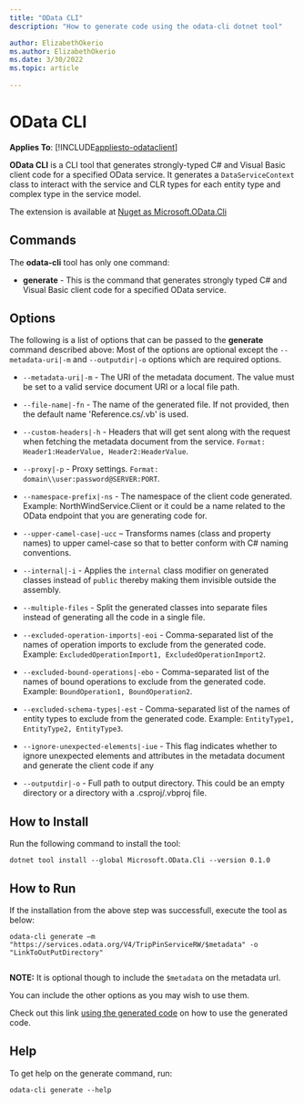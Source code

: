 ```yaml
---
title: "OData CLI"
description: "How to generate code using the odata-cli dotnet tool"

author: ElizabethOkerio
ms.author: ElizabethOkerio
ms.date: 3/30/2022
ms.topic: article
 
---
```

# OData CLI

**Applies To**: [!INCLUDE[appliesto-odataclient](../includes/appliesto-odataclient-v7.md)]

**OData CLI** is a CLI tool that generates strongly-typed C# and Visual Basic client code for a specified OData service. It generates a `DataServiceContext` class to interact with the service and CLR types for each entity type and complex type in the service model.

The extension is available at [Nuget as Microsoft.OData.Cli](https://www.nuget.org/packages/Microsoft.OData.Cli/)

## Commands

The **odata-cli** tool has only one command:  

 - **generate** - This is the command that generates strongly typed C# and Visual Basic client code for a specified OData service.  

## Options 

The following is a list of options that can be passed to the **generate** command described above: Most of the options are optional except the `--metadata-uri|-m` and   `--outputdir|-o` options which are required options.  

- `--metadata-uri|-m` - The URI of the metadata document. The value must be set to a valid service document URI or a local file path. 

 - `--file-name|-fn` - The name of the generated file. If not provided, then the default name 'Reference.cs/.vb' is used. 

 - `--custom-headers|-h` - Headers that will get sent along with the request when fetching the metadata document from the service. `Format: Header1:HeaderValue, Header2:HeaderValue`. 

 - `--proxy|-p` - Proxy settings. `Format: domain\\user:password@SERVER:PORT`. 

 - `--namespace-prefix|-ns` - The namespace of the client code generated. Example: NorthWindService.Client or it could be a name related to the OData endpoint that you are generating code for. 

 - `--upper-camel-case|-ucc` – Transforms names (class and property names) to upper camel-case so that to better conform with C# naming conventions.

 - `--internal|-i` - Applies the `internal` class modifier on generated classes instead of `public` thereby making them invisible outside the assembly. 

 - `--multiple-files` - Split the generated classes into separate files instead of generating all the code in a single file. 

 - `--excluded-operation-imports|-eoi` - Comma-separated list of the names of operation imports to exclude from the generated code. Example: `ExcludedOperationImport1, ExcludedOperationImport2`. 

 - `--excluded-bound-operations|-ebo` - Comma-separated list of the names of bound operations to exclude from the generated code. Example: `BoundOperation1, BoundOperation2`. 

 - `--excluded-schema-types|-est` - Comma-separated list of the names of entity types to exclude from the generated code. Example: `EntityType1, EntityType2, EntityType3`. 

 - `--ignore-unexpected-elements|-iue` - This flag indicates whether to ignore unexpected elements and attributes in the metadata document and generate the client code if any  

 - `--outputdir|-o` - Full path to output directory. This could be an empty directory or a directory with a .csproj/.vbproj file.  

## How to Install 

Run the following command to install the tool:

```
dotnet tool install --global Microsoft.OData.Cli --version 0.1.0
```

## How to Run 

If the installation from the above step was successfull, execute the tool as below: 
```
odata-cli generate –m "https://services.odata.org/V4/TripPinServiceRW/$metadata" -o "LinkToOutPutDirectory"
 
```
**NOTE:** It is optional though to include the `$metadata` on the metadata url.

You can include the other options as you may wish to use them.  

Check out this link [using the generated code](/odata/connectedservice/getting-started#using-the-generated-code) on how to use the generated code.  

## Help
To get help on the generate command, run:

```
odata-cli generate --help 
```